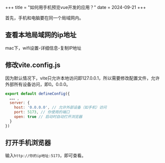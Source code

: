 +++
title = "如何用手机预览vue开发的应用？"
date = 2024-09-21
+++

首先，手机和电脑要在同一个局域网内。

## 查看本地局域网的ip地址
mac下，wifi设置-详细信息-复制IP地址

## 修改vite.config.js
因为默认情况下，vite只允许本地访问即127.0.0.1，所以需要修改配置文件，允许外部所有设备访问，即0。0.0.0。
```javascript
export default defineConfig({
  。。。,
  server: {
    host: '0.0.0.0', // 允许外部设备（如手机）访问
    port: 5173, // 你使用的端口
    open: true // 启动时自动打开浏览器
  }
})
```

## 打开手机浏览器
输入`http://你的ip地址:5173`，即可查看。